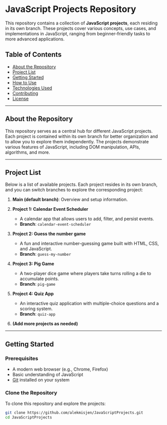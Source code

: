 # JavaScript Projects Repository

This repository contains a collection of **JavaScript projects**, each residing in its own branch. These projects cover various concepts, use cases, and implementations in JavaScript, ranging from beginner-friendly tasks to more advanced applications.

## Table of Contents

- [About the Repository](#about-the-repository)
- [Project List](#project-list)
- [Getting Started](#getting-started)
- [How to Use](#how-to-use)
- [Technologies Used](#technologies-used)
- [Contributing](#contributing)
- [License](#license)

---

## About the Repository

This repository serves as a central hub for different JavaScript projects. Each project is contained within its own branch for better organization and to allow you to explore them independently. The projects demonstrate various features of JavaScript, including DOM manipulation, APIs, algorithms, and more.

---

## Project List

Below is a list of available projects. Each project resides in its own branch, and you can switch branches to explore the corresponding project:

1. **Main (default branch)**: Overview and setup information.
2. **Project 1: Calendar Event Scheduler**

   - A calendar app that allows users to add, filter, and persist events.
   - **Branch**: `calendar-event-scheduler`

3. **Project 2: Guess the number game**

   - A fun and interactive number-guessing game built with HTML, CSS, and JavaScript.
   - **Branch**: `guess-my-number`

4. **Project 3: Pig Game**

   - A two-player dice game where players take turns rolling a die to accumulate points.
   - **Branch**: `pig-game`

5. **Project 4: Quiz App**

   - An interactive quiz application with multiple-choice questions and a scoring system.
   - **Branch**: `quiz-app`

6. **(Add more projects as needed)**

---

## Getting Started

### Prerequisites

- A modern web browser (e.g., Chrome, Firefox)
- Basic understanding of JavaScript
- [Git](https://git-scm.com/) installed on your system

### Clone the Repository

To clone this repository and explore the projects:

```bash
git clone https://github.com/alekmisjen/JavaScriptProjects.git
cd JavaScriptProjects
```
